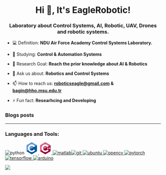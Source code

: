 <h1 align="center">Hi 👋, It's EagleRobotic!</h1>
<h3 align="center">Laboratory about Control Systems, AI, Robotic, UAV, Drones and robotic systems.</h3>

- :computer: Definition: **NDU Air Force Academy Control Systems Laboratory.**

- 📝 Studying: **Control & Automation Systems**

- 🔭 Research Goal: **Reach the prior knowledge about AI & Robotics**

- 💬 Ask us about: **Robotics and Control Systems**

- 📫 How to reach us: **roboticseagle@gmail.com & bagin@hho.msu.edu.tr**

- ⚡ Fun fact: **Researhcing and Developing**

### Blogs posts
<!-- BLOG-POST-LIST:START -->
-------
<!-- BLOG-POST-LIST:END -->

<h3 align="left">Languages and Tools:</h3>
<p align="left"> 
<img src="https://www.kodiks.com/assets/images/icon-technology/pUBY5pVj.png" alt="python" width="40" height="40"/>   
<a href="https://www.cprogramming.com/" target="_blank"> <img src="https://raw.githubusercontent.com/devicons/devicon/master/icons/c/c-original.svg" alt="c" width="40" height="40"/> </a> <a href="https://www.w3schools.com/cpp/" target="_blank"> <img src="https://raw.githubusercontent.com/devicons/devicon/master/icons/cplusplus/cplusplus-original.svg" alt="cplusplus" width="40" height="40"/> </a> <a href="https://www.mathworks.com/" target="_blank"> <img src="https://upload.wikimedia.org/wikipedia/commons/2/21/Matlab_Logo.png" alt="matlab" width="40" height="40"/><img src="https://www.vectorlogo.zone/logos/git-scm/git-scm-icon.svg" alt="git" width="40" height="40"/> <img 
src="https://www.kodiks.com/assets/images/icon-technology/cof_orange_hex.jpg" alt="ubuntu" width="40" height="40"/> <img src="https://www.vectorlogo.zone/logos/opencv/opencv-icon.svg" alt="opencv" width="40" height="40"/> <img 
src="https://www.vectorlogo.zone/logos/pytorch/pytorch-icon.svg" alt="pytorch" width="40" height="40"/> <img src="https://www.vectorlogo.zone/logos/tensorflow/tensorflow-icon.svg" alt="tensorflow" width="40" height="40"/>
<a href="https://www.arduino.cc/" target="_blank"> <img src="https://cdn.worldvectorlogo.com/logos/arduino-1.svg" alt="arduino" width="40" height="40"/> </a></p>

<img src="https://github-readme-stats.vercel.app/api?username=EagleRobotic&&show_icons=true&title_color=#263238&icon_color=bb2acf&text_color=#263238&bg_color=#CFD8DC">

